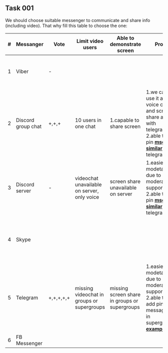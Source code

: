 ## Task 001 

We should choose suitable messenger to communicate and share info (including video).
That why fill this table to choose the one:

|# | Messanger | Vote | Limit video users | Able to demonstrate screen | Pros | Cons |
|---|----------| ---- | ----------------- | -------------------------- | ---- | ---- |
|1|Viber|-||||problems with MSG sync and file attachments
|2|Discord group chat|+,+,+|10 users in one chat|1.capable to share screen|1.we can use it as voice chat and screen share along with telegram 2.able to pin [**msg similar**](https://i.imgur.com/dnqqfZm.png) to telegram|hard to moderate as chat
|3|Discord server|-|videochat unavailable on server, only voice|screen share unavailable on server|1.easier to modetare due to moderator's support 2.able to pin [**msg similar**](https://i.imgur.com/dnqqfZm.png) to telegram
|4|Skype|||||old, didn't used it in a while, bad sound quality and overall experience
|5|Telegram|+,+,+,+,+|missing videochat in groups or supergroups|missing screen share in groups or supergroups|1.easier to modetare due to moderator's support 2.able to add pinned messages in supergroup [**example**](https://imgur.com/gallery/h2okIU9)
|6|FB Messenger|

